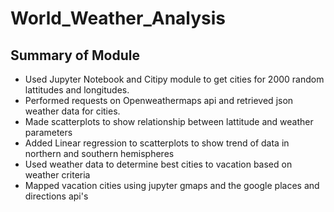 # World_Weather_Analysis

## Summary of Module
- Used Jupyter Notebook and Citipy module to get cities for 2000 random lattitudes and longitudes.
- Performed requests on Openweathermaps api and retrieved json weather data for cities.
- Made scatterplots to show relationship between lattitude and weather parameters
- Added Linear regression to scatterplots to show trend of data in northern and southern hemispheres
- Used weather data to determine best cities to vacation based on weather criteria
- Mapped vacation cities using jupyter gmaps and the google places and directions api's
